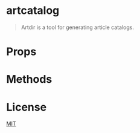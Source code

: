 # artcatalog

> Artdir is a tool for generating article catalogs.

# Props

# Methods

# License
[MIT](https://github.com/bestvist/artcatalog/blob/master/LICENSE)